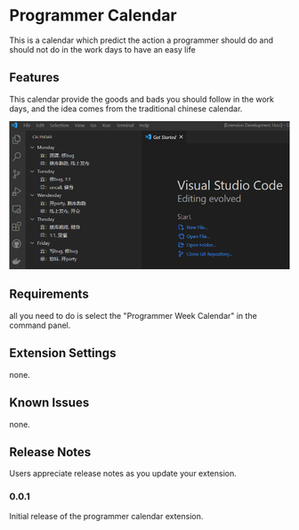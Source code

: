 # Programmer Calendar 

This is a calendar which predict the action a programmer should do and should not do in the work days to have an easy life

## Features

This calendar provide the goods and bads you should follow in the work days, and the idea comes from the traditional chinese calendar.

![Package Explorer](./resources/programmer-calendar-screen.png)

## Requirements

all you need to do is select the  "Programmer Week Calendar" in the command panel.

## Extension Settings

none.

## Known Issues

none.

## Release Notes

Users appreciate release notes as you update your extension.

### 0.0.1

Initial release of the programmer calendar extension.